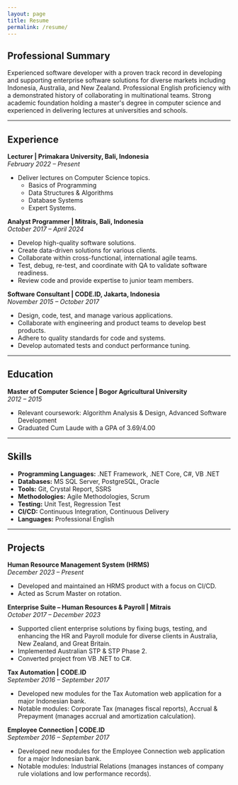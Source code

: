 ```yaml
---
layout: page
title: Resume
permalink: /resume/
---
```


## Professional Summary

Experienced software developer with a proven track record in developing and supporting enterprise software solutions for diverse markets including Indonesia, Australia, and New Zealand. Professional English proficiency with a demonstrated history of collaborating in multinational teams. Strong academic foundation holding a master's degree in computer science and experienced in delivering lectures at universities and schools.

---

## Experience

**Lecturer | Primakara University, Bali, Indonesia**  
*February 2022 – Present*
- Deliver lectures on Computer Science topics.
    - Basics of Programming
    - Data Structures & Algorithms
    - Database Systems
    - Expert Systems. 

**Analyst Programmer | Mitrais, Bali, Indonesia**  
*October 2017 – April 2024*  
- Develop high-quality software solutions.
- Create data-driven solutions for various clients.
- Collaborate within cross-functional, international agile teams.
- Test, debug, re-test, and coordinate with QA to validate software readiness.
- Review code and provide expertise to junior team members.

**Software Consultant | CODE.ID, Jakarta, Indonesia**  
*November 2015 – October 2017*  
- Design, code, test, and manage various applications.
- Collaborate with engineering and product teams to develop best products.
- Adhere to quality standards for code and systems.
- Develop automated tests and conduct performance tuning.

---

## Education

**Master of Computer Science | Bogor Agricultural University**  
*2012 – 2015*  
- Relevant coursework: Algorithm Analysis & Design, Advanced Software Development
- Graduated Cum Laude with a GPA of 3.69/4.00

---

## Skills

- **Programming Languages:** .NET Framework, .NET Core, C#, VB .NET
- **Databases:** MS SQL Server, PostgreSQL, Oracle
- **Tools:** Git, Crystal Report, SSRS
- **Methodologies:** Agile Methodologies, Scrum
- **Testing:** Unit Test, Regression Test
- **CI/CD:** Continuous Integration, Continuous Delivery
- **Languages:** Professional English

---

## Projects

**Human Resource Management System (HRMS)**  
*December 2023 – Present*  
- Developed and maintained an HRMS product with a focus on CI/CD.
- Acted as Scrum Master on rotation.

**Enterprise Suite – Human Resources & Payroll | Mitrais**  
*October 2017 – December 2023*  
- Supported client enterprise solutions by fixing bugs, testing, and enhancing the HR and Payroll module for diverse clients in Australia, New Zealand, and Great Britain.
- Implemented Australian STP & STP Phase 2.
- Converted project from VB .NET to C#.

**Tax Automation | CODE.ID**  
*September 2016 – September 2017*  
- Developed new modules for the Tax Automation web application for a major Indonesian bank.
- Notable modules: Corporate Tax (manages fiscal reports), Accrual & Prepayment (manages accrual and amortization calculation).

**Employee Connection | CODE.ID**  
*September 2016 – September 2017*  
- Developed new modules for the Employee Connection web application for a major Indonesian bank.
- Notable modules: Industrial Relations (manages instances of company rule violations and low performance records).